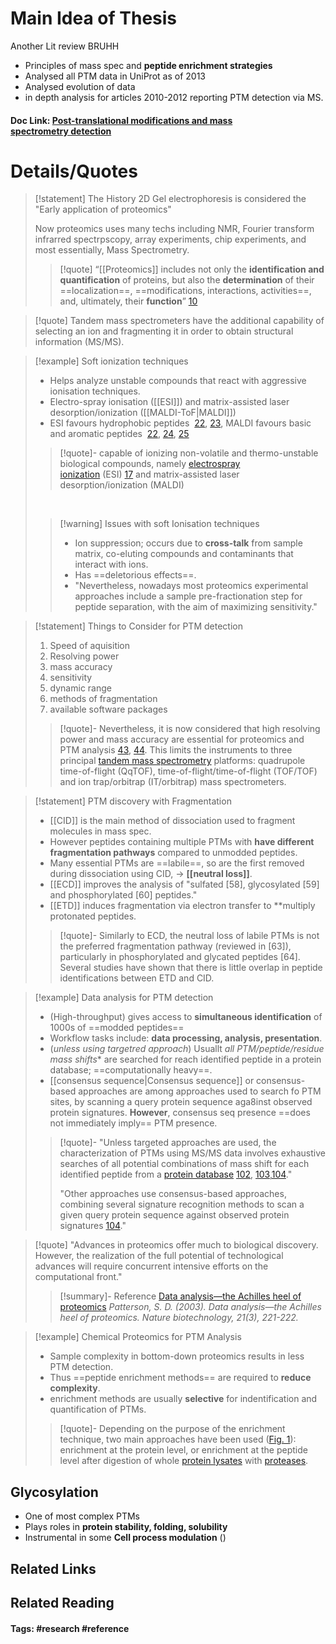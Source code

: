 # Main Idea of Thesis

Another Lit review BRUHH

- Principles of mass spec and **peptide enrichment strategies**
- Analysed all PTM data in UniProt as of 2013
- Analysed evolution of data
- in depth analysis for articles 2010-2012 reporting PTM detection via MS.

#### Doc Link: [Post-translational modifications and **mass spectrometry** detection](https://www.sciencedirect.com/science/article/pii/S089158491300587X?casa_token=Ex3_B9syPoUAAAAA:5UB5T-5fddnUqjoK87fSncyZkz_o63vWzHbsg7micJ5ycmj5meaGtNoTy9PXJnfzHeyGA4dI)


# Details/Quotes

> [!statement] The History
> 2D Gel electrophoresis is considered the "Early application of proteomics"
> 
> Now proteomics uses many techs including NMR, Fourier transform infrarred spectrpscopy, array experiments, chip experiments, and most essentially, Mass Spectrometry.
> 
> 
> >[!quote]
> >“[[Proteomics]] includes not only the **identification and quantification** of proteins, but also the **determination** of their ==localization==, ==modifications, interactions, activities==, and, ultimately, their **function**” [10]([https://www.sciencedirect.com/science/article/pii/S089158491300587X?casa_token=Ex3_B9syPoUAAAAA:5UB5T-5fddnUqjoK87fSncyZkz_o63vWzHbsg7micJ5ycmj5meaGtNoTy9PXJnfzHeyGA4dI#bib10](https://www.science.org/doi/full/10.1126/science.291.5507.1221))


> [!quote]
> Tandem mass spectrometers have the additional capability of selecting an ion and fragmenting it in order to obtain structural information (MS/MS).

> [!example] Soft ionization techniques
> - Helps analyze unstable compounds that react with aggressive ionisation techniques. 
> - Electro-spray ionisation ([[ESI]]) and matrix-assisted laser desorption/ionization ([[MALDI-ToF|MALDI]])
> - ESI favours hydrophobic peptides  [22](https://www.sciencedirect.com/science/article/pii/S089158491300587X?casa_token=Ex3_B9syPoUAAAAA:5UB5T-5fddnUqjoK87fSncyZkz_o63vWzHbsg7micJ5ycmj5meaGtNoTy9PXJnfzHeyGA4dI#bib22), [23](https://www.sciencedirect.com/science/article/pii/S089158491300587X?casa_token=Ex3_B9syPoUAAAAA:5UB5T-5fddnUqjoK87fSncyZkz_o63vWzHbsg7micJ5ycmj5meaGtNoTy9PXJnfzHeyGA4dI#bib23), MALDI favours basic and aromatic peptides  [22](https://www.sciencedirect.com/science/article/pii/S089158491300587X?casa_token=Ex3_B9syPoUAAAAA:5UB5T-5fddnUqjoK87fSncyZkz_o63vWzHbsg7micJ5ycmj5meaGtNoTy9PXJnfzHeyGA4dI#bib22), [24](https://www.sciencedirect.com/science/article/pii/S089158491300587X?casa_token=Ex3_B9syPoUAAAAA:5UB5T-5fddnUqjoK87fSncyZkz_o63vWzHbsg7micJ5ycmj5meaGtNoTy9PXJnfzHeyGA4dI#bib24), [25](https://www.sciencedirect.com/science/article/pii/S089158491300587X?casa_token=Ex3_B9syPoUAAAAA:5UB5T-5fddnUqjoK87fSncyZkz_o63vWzHbsg7micJ5ycmj5meaGtNoTy9PXJnfzHeyGA4dI#bib25)
> 
> >[!quote]-
> >capable of ionizing non-volatile and thermo-unstable biological compounds, namely [electrospray ionization](https://www.sciencedirect.com/topics/biochemistry-genetics-and-molecular-biology/electrospray-ionization "Learn more about electrospray ionization from ScienceDirect's AI-generated Topic Pages") (ESI) [17](https://www.sciencedirect.com/science/article/pii/S089158491300587X?casa_token=Ex3_B9syPoUAAAAA:5UB5T-5fddnUqjoK87fSncyZkz_o63vWzHbsg7micJ5ycmj5meaGtNoTy9PXJnfzHeyGA4dI#bib17) and matrix-assisted laser desorption/ionization (MALDI)
> 
> &emsp;
> >[!warning] Issues with soft Ionisation techniques
> > - Ion suppression; occurs due to **cross-talk** from sample matrix, co-eluting compounds and contaminants that interact with ions.
> > - Has ==deletorious effects==.
> > - "Nevertheless, nowadays most proteomics experimental approaches include a sample pre-fractionation step for peptide separation, with the aim of maximizing sensitivity."

> [!statement] Things to Consider for PTM detection
> 1. Speed of aquisition
> 2. Resolving power
> 3. mass accuracy
> 4. sensitivity
> 5. dynamic range
> 6. methods of fragmentation
> 7. available software packages
> 
> >[!quote]-
> >Nevertheless, it is now considered that high resolving power and mass accuracy are essential for proteomics and PTM analysis [43](https://www.sciencedirect.com/science/article/pii/S089158491300587X?casa_token=Ex3_B9syPoUAAAAA:5UB5T-5fddnUqjoK87fSncyZkz_o63vWzHbsg7micJ5ycmj5meaGtNoTy9PXJnfzHeyGA4dI#bib43), [44](https://www.sciencedirect.com/science/article/pii/S089158491300587X?casa_token=Ex3_B9syPoUAAAAA:5UB5T-5fddnUqjoK87fSncyZkz_o63vWzHbsg7micJ5ycmj5meaGtNoTy9PXJnfzHeyGA4dI#bib44). This limits the instruments to three principal [tandem mass spectrometry](https://www.sciencedirect.com/topics/biochemistry-genetics-and-molecular-biology/tandem-mass-spectrometry "Learn more about tandem mass spectrometry from ScienceDirect's AI-generated Topic Pages") platforms: quadrupole time-of-flight (QqTOF), time-of-flight/time-of-flight (TOF/TOF) and ion trap/orbitrap (IT/orbitrap) mass spectrometers.

> [!statement] PTM discovery with Fragmentation
> - [[CID]] is the main method of dissociation used to fragment molecules in mass spec.
> - However peptides containing multiple PTMs with **have different fragmentation pathways** compared to unmodded peptides.
> - Many essential PTMs are ==labile==, so are the first removed during dissociation using CID, -> **[[neutral loss]]**.
> - [[ECD]] improves the analysis of "sulfated [58], glycosylated [59] and phosphorylated [60] peptides."
> - [[ETD]] induces fragmentation via electron transfer to **multiply protonated peptides.
> 
> >[!quote]-
> >Similarly to ECD, the neutral loss of labile PTMs is not the preferred fragmentation pathway (reviewed in [63]), particularly in phosphorylated and glycated peptides [64]. Several studies have shown that there is little overlap in peptide identifications between ETD and CID.

> [!example] Data analysis for PTM detection
> - (High-throughput) gives access to **simultaneous identification** of 1000s of ==modded peptides==
> - Workflow tasks include: **data processing, analysis, presentation**.
> - (*unless using targetred approach*) Usuallt **all PTM/peptide/residue* mass shifts** are searched for reach identified peptide in a protein database; ==computationally heavy==.
> - [[consensus sequence|Consensus sequence]] or consensus-based approaches are among approaches used to search fo PTM sites, by scanning a query protein sequence aga8inst observed protein signatures. **However**, consensus seq presence ==does not immediately imply== PTM presence. 
> 
> > [!quote]-
> > "Unless targeted approaches are used, the characterization of PTMs using MS/MS data involves exhaustive searches of all potential combinations of mass shift for each identified peptide from a [protein database](https://www.sciencedirect.com/topics/biochemistry-genetics-and-molecular-biology/protein-database "Learn more about protein database from ScienceDirect's AI-generated Topic Pages") [102](https://www.sciencedirect.com/science/article/pii/S089158491300587X?casa_token=Ex3_B9syPoUAAAAA:5UB5T-5fddnUqjoK87fSncyZkz_o63vWzHbsg7micJ5ycmj5meaGtNoTy9PXJnfzHeyGA4dI#bib102), [103](https://www.sciencedirect.com/science/article/pii/S089158491300587X?casa_token=Ex3_B9syPoUAAAAA:5UB5T-5fddnUqjoK87fSncyZkz_o63vWzHbsg7micJ5ycmj5meaGtNoTy9PXJnfzHeyGA4dI#bib103),[104](https://www.sciencedirect.com/science/article/pii/S089158491300587X?casa_token=Ex3_B9syPoUAAAAA:5UB5T-5fddnUqjoK87fSncyZkz_o63vWzHbsg7micJ5ycmj5meaGtNoTy9PXJnfzHeyGA4dI#bib104)."
> > 
> > "Other approaches use consensus-based approaches, combining several signature recognition methods to scan a given query protein sequence against observed protein signatures [104](https://www.sciencedirect.com/science/article/pii/S089158491300587X?casa_token=Ex3_B9syPoUAAAAA:5UB5T-5fddnUqjoK87fSncyZkz_o63vWzHbsg7micJ5ycmj5meaGtNoTy9PXJnfzHeyGA4dI#bib104)."

> [!quote] 
> "Advances in proteomics offer much to biological discovery. However, the realization of the full potential of technological advances will require concurrent intensive efforts on the computational front."
> > [!summary]- Reference
> > [Data analysis—the Achilles heel of proteomics](https://www.nature.com/articles/nbt0303-221)
> > *Patterson, S. D. (2003). Data analysis—the Achilles heel of proteomics. _Nature biotechnology_, _21_(3), 221-222.*

> [!example] Chemical Proteomics for PTM Analysis
> - Sample complexity in bottom-down proteomics results in less PTM detection.
> - Thus ==peptide enrichment methods== are required to **reduce complexity**.
> - enrichment methods are usually **selective** for indentification and quantification of PTMs.
> 
> >[!quote]-
> >Depending on the purpose of the enrichment technique, two main approaches have been used ([Fig. 1](https://www.sciencedirect.com/science/article/pii/S089158491300587X?casa_token=Ex3_B9syPoUAAAAA:5UB5T-5fddnUqjoK87fSncyZkz_o63vWzHbsg7micJ5ycmj5meaGtNoTy9PXJnfzHeyGA4dI#f0005)): enrichment at the protein level, or enrichment at the peptide level after digestion of whole [protein lysates](https://www.sciencedirect.com/topics/medicine-and-dentistry/protein-hydrolysate "Learn more about protein lysates from ScienceDirect's AI-generated Topic Pages") with [proteases](https://www.sciencedirect.com/topics/medicine-and-dentistry/proteinase "Learn more about proteases from ScienceDirect's AI-generated Topic Pages").

## Glycosylation

- One of most complex PTMs
- Plays roles in **protein stability, folding, solubility**
- Instrumental in some **Cell process modulation** ()


## Related Links

## Related Reading



#### Tags: #research #reference 